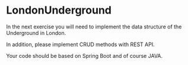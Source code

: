 # LondonUnderground

In the next exercise you will need to implement the data structure of the Underground in London.

In addition, please implement CRUD methods with REST API.

Your code should be based on Spring Boot and of course JAVA.
